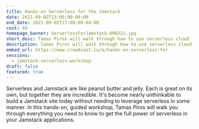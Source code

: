 ```yaml
---
title: Hands-on Serverless for the Jamstack
date: 2021-09-02T13:00:00-04:00
end_date: 2021-09-02T17:00:00-04:00
cost: 49
homepage_banner: ServerlessForJamstack-090221.jpg
short_desc: Tamas Piros will walk through how to use serverless cloud functions in a Jamstack app during this hands-on workshop.
description: Tamas Piros will walk through how to use serverless cloud functions in a Jamstack app during this hands-on workshop.
embed_url: https://www.crowdcast.io/e/hands-on-serverless-for
sessions:
  - jamstack-serverless-workshop
draft: false
featured: true
---
```


Serverless and Jamstack are like peanut butter and jelly. Each is great on its own, but together they are incredible. It's become nearly unthinkable to build a Jamstack site today without needing to leverage serverless in some manner. In this hands-on, guided workshop, Tamas Piros will walk you through everything you need to know to get the full power of serverless in your Jamstack applications.
